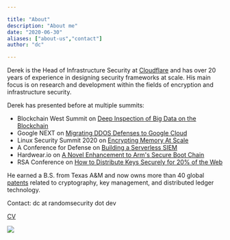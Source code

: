 ```yaml
---

title: "About"
description: "About me"
date: "2020-06-30"
aliases: ["about-us","contact"]
author: "dc"

---
```


Derek is the Head of Infrastructure Security at [Cloudflare](https://www.cloudflare.com/) and has over 20 years of experience in designing security frameworks at scale. His main focus is on research and development within the fields of encryption and infrastructure security.

Derek has presented before at multiple summits:

- Blockchain West Summit on [Deep Inspection of Big Data on the Blockchain](https://blockchain-expo.com/europe/speaker/derek-chamorro/)
- Google NEXT on [Migrating DDOS Defenses to Google Cloud](https://www.youtube.com/watch?v=0XbQG2QX6mY)
- Linux Security Summit 2020 on [Encrypting Memory At Scale](https://www.youtube.com/watch?v=ubTDZ7w4l_8)
- A Conference for Defense on [Building a Serverless SIEM](https://www.youtube.com/watch?v=D1TuCkikXCQ)
- Hardwear.io on [A Novel Enhancement to Arm's Secure Boot Chain](https://www.youtube.com/watch?v=i2IG6Au34xM)
- RSA Conference on [How to Distribute Keys Securely for 20% of the Web](https://www.youtube.com/watch?v=HMmC-0Ueod4)

He earned a B.S. from Texas A&M and now owns more than 40 global [patents](https://patents.google.com/?inventor=Derek+CHAMORRO&dups=language) related to cryptography, key management, and distributed ledger technology.

Contact: dc at randomsecurity dot dev

[CV](https://drive.google.com/file/d/1zXnPMiRlkaE7shA-Cir92tZQwSmVqHmV/view?usp=sharing)

![](/images/cham-fam.jpg)
